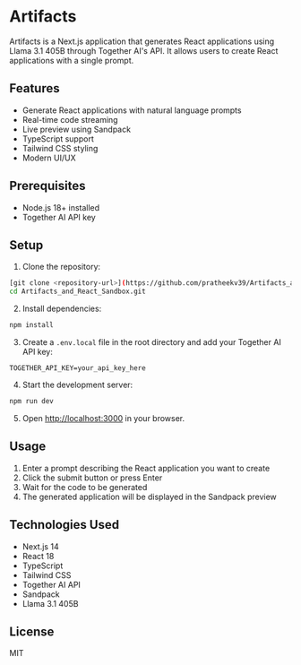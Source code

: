 # Artifacts

Artifacts is a Next.js application that generates React applications using Llama 3.1 405B through Together AI's API. It allows users to create React applications with a single prompt.

## Features

- Generate React applications with natural language prompts
- Real-time code streaming
- Live preview using Sandpack
- TypeScript support
- Tailwind CSS styling
- Modern UI/UX

## Prerequisites

- Node.js 18+ installed
- Together AI API key

## Setup

1. Clone the repository:
```bash
[git clone <repository-url>](https://github.com/pratheekv39/Artifacts_and_React_Sandbox.git)
cd Artifacts_and_React_Sandbox.git
```

2. Install dependencies:
```bash
npm install
```

3. Create a `.env.local` file in the root directory and add your Together AI API key:
```
TOGETHER_API_KEY=your_api_key_here
```

4. Start the development server:
```bash
npm run dev
```

5. Open [http://localhost:3000](http://localhost:3000) in your browser.

## Usage

1. Enter a prompt describing the React application you want to create
2. Click the submit button or press Enter
3. Wait for the code to be generated
4. The generated application will be displayed in the Sandpack preview

## Technologies Used

- Next.js 14
- React 18
- TypeScript
- Tailwind CSS
- Together AI API
- Sandpack
- Llama 3.1 405B

## License

MIT 
